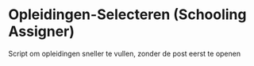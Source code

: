 # Opleidingen-Selecteren (Schooling Assigner)
Script om opleidingen sneller te vullen, zonder de post eerst te openen
